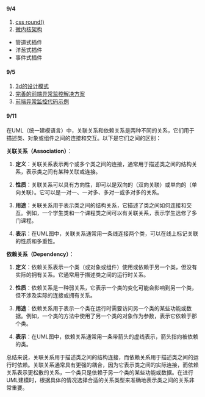 #### 9/4
1. [css round()](source/_posts/2023年8月log.md)
1. [微内核架构](https://mp.weixin.qq.com/s/rf-onLvIVIFP6XGGuIVG9Q)
 - 管道式插件
 - 洋葱式插件
 - 事件式插件

#### 9/5
1. [3d的设计模式](https://yyc-git.github.io/3dProgramPattern/docs/%E4%BE%9D%E8%B5%96%E9%9A%94%E7%A6%BB%E6%A8%A1%E5%BC%8F/#%E6%9B%B4%E5%A4%9A%E8%B5%84%E6%96%99%E6%8E%A8%E8%8D%90)
2. [完善的前端异常监控解决方案](https://mp.weixin.qq.com/s/ndRqZZtY79VmwIjcOT8V2A)
3. [前端异常监控代码示例](https://mp.weixin.qq.com/s/mEz3Dcr06V7wYhhp6fBSRw)

#### 9/11
在UML（统一建模语言）中，关联关系和依赖关系是两种不同的关系，它们用于描述类、对象或组件之间的连接和交互。以下是它们之间的区别：

**关联关系（Association）**：

1. **定义**：关联关系表示两个或多个类之间的连接，通常用于描述类之间的结构关系，表示类之间有某种关联或连接。

2. **性质**：关联关系可以具有方向性，即可以是双向的（双向关联）或单向的（单向关联）。它可以是一对一、一对多、多对一或多对多的关系。

3. **用途**：关联关系用于表示类之间的结构关系，它描述了类之间如何连接和交互。例如，一个学生类和一个课程类之间可以有关联关系，表示学生选修了多门课程。

4. **表示**：在UML图中，关联关系通常用一条线连接两个类，可以在线上标记关联的性质和多重性。

**依赖关系（Dependency）**：

1. **定义**：依赖关系表示一个类（或对象或组件）使用或依赖于另一个类，但没有实际的拥有关系。它通常用于描述类之间的运行时关系。

2. **性质**：依赖关系是一种弱关系，它表示一个类的变化可能会影响到另一个类，但不涉及实际的连接或拥有关系。

3. **用途**：依赖关系用于表示一个类在运行时需要访问另一个类的某些功能或数据。例如，一个类的方法中使用了另一个类的对象作为参数，表示它依赖于那个类。

4. **表示**：在UML图中，依赖关系通常用一条带箭头的虚线表示，箭头指向被依赖的类。

总结来说，关联关系用于描述类之间的结构连接，而依赖关系用于描述类之间的运行时依赖。关联关系通常具有更强的耦合，因为它表示类之间的实际连接，而依赖关系表示更松散的关系，一个类只是依赖于另一个类的某些功能或数据。在进行UML建模时，根据具体的情况选择合适的关系类型来准确地表示类之间的关系非常重要。